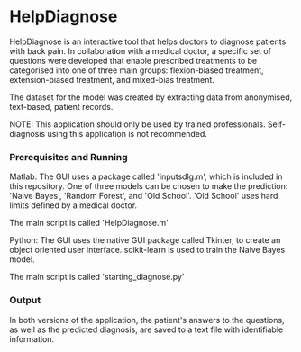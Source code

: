 # HelpDiagnose

HelpDiagnose is an interactive tool that helps doctors to diagnose patients with back pain. In collaboration with a medical doctor, a
specific set of questions were developed that enable prescribed treatments to be categorised into one of three main groups: flexion-biased
treatment, extension-biased treatment, and mixed-bias treatment.

The dataset for the model was created by extracting data from anonymised, text-based, patient records.


NOTE: This application should only be used by trained professionals. Self-diagnosis using this application is not recommended.


### Prerequisites and Running

Matlab: The GUI uses a package called 'inputsdlg.m', which is included in this repository.
One of three models can be chosen to make the prediction: 'Naive Bayes', 'Random Forest', and 'Old School'. 'Old School' uses hard limits
defined by a medical doctor.

The main script is called 'HelpDiagnose.m'

Python: The GUI uses the native GUI package called Tkinter, to create an object oriented user interface.
scikit-learn is used to train the Naive Bayes model.

The main script is called 'starting_diagnose.py'

### Output

In both versions of the application, the patient's answers to the questions, as well as the predicted diagnosis, are saved to a text file
with identifiable information.
